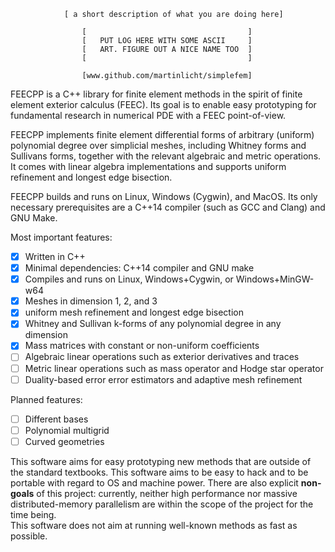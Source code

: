                 [ a short description of what you are doing here]

                    [                                    ]
                    [   PUT LOG HERE WITH SOME ASCII     ]
                    [   ART. FIGURE OUT A NICE NAME TOO  ]
                    [                                    ]

                    [www.github.com/martinlicht/simplefem]

FEECPP is a C++ library for finite element methods in the spirit of finite element exterior calculus (FEEC). 
Its goal is to enable easy prototyping for fundamental research in numerical PDE with a FEEC point-of-view. 

FEECPP implements finite element differential forms of arbitrary (uniform) polynomial degree over simplicial meshes,
including Whitney forms and Sullivans forms, together with the relevant algebraic and metric operations. 
It comes with linear algebra implementations and supports uniform refinement and longest edge bisection.

FEECPP builds and runs on Linux, Windows (Cygwin), and MacOS. 
Its only necessary prerequisites are a C++14 compiler (such as GCC and Clang) and GNU Make.

Most important features:

 - [x] Written in C++
 - [x] Minimal dependencies: C++14 compiler and GNU make
 - [x] Compiles and runs on Linux, Windows+Cygwin, or Windows+MinGW-w64
 - [x] Meshes in dimension 1, 2, and 3
 - [x] uniform mesh refinement and longest edge bisection
 - [x] Whitney and Sullivan k-forms of any polynomial degree in any dimension
 - [x] Mass matrices with constant or non-uniform coefficients  
 - [ ] Algebraic linear operations such as exterior derivatives and traces 
 - [ ] Metric linear operations such as mass operator and Hodge star operator 
 - [ ] Duality-based error error estimators and adaptive mesh refinement

Planned features:

 - [ ] Different bases
 - [ ] Polynomial multigrid
 - [ ] Curved geometries

This software aims for easy prototyping new methods that are outside of the standard textbooks.
This software aims to be easy to hack and to be portable with regard to OS and machine power. 
There are also explicit **non-goals** of this project: 
currently, neither high performance nor massive distributed-memory parallelism are within the scope of the project for the time being.  
This software does not aim at running well-known methods as fast as possible.



